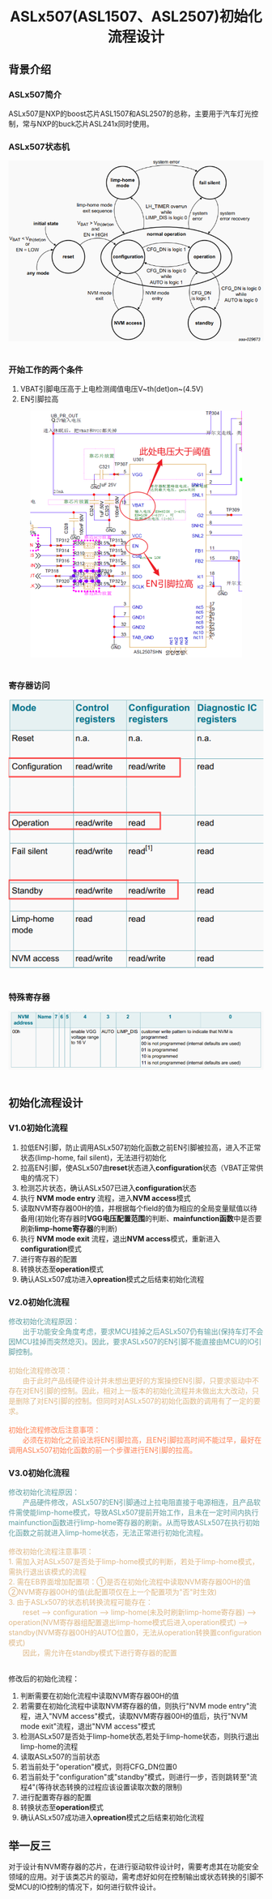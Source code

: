 # <center>ASLx507(ASL1507、ASL2507)初始化流程设计

## 背景介绍
### ASLx507简介
ASLx507是NXP的boost芯片ASL1507和ASL2507的总称，主要用于汽车灯光控制，常与NXP的buck芯片ASL241x同时使用。

### ASLx507状态机
<div align="center"> <img src="./截图/ASLx507状态机.png"/> </div><br>

### 开始工作的两个条件
1. VBAT引脚电压高于上电检测阈值电压V~th(det)on~(4.5V)
2. EN引脚拉高

<div align="center"> <img src="./截图/ASLx507外部电路.png"/> </div><br>

### 寄存器访问
<div align="center"> <img src="./截图/ASLx507寄存器访问.png"/> </div><br>

### 特殊寄存器
<div align="center"> <img src="./截图/ASLx507NVM寄存器00H.png"/> </div><br>

## 初始化流程设计

### V1.0初始化流程
1. 拉低EN引脚，防止调用ASLx507初始化函数之前EN引脚被拉高，进入不正常状态(limp-home, fail silent)，无法进行初始化
2. 拉高EN引脚，使ASLx507由**reset**状态进入**configuration**状态（VBAT正常供电的情况下）
3. 检测芯片状态，确认ASLx507已进入**configuration**状态
4. 执行 **NVM mode entry** 流程，进入**NVM access**模式
5. 读取NVM寄存器00H的值，并根据每个field的值为相应的全局变量赋值以待备用(初始化寄存器时**VGG电压配置范围**的判断、**mainfunction函数**中是否要刷新**limp-home寄存器**的判断)
6. 执行 **NVM mode exit** 流程，退出**NVM access**模式，重新进入**configuration**模式
7. 进行寄存器的配置
8. 转换状态至**operation**模式
9. 确认ASLx507成功进入**opreation**模式之后结束初始化流程

### V2.0初始化流程
<font color=CadetBlue>
修改初始化流程原因：<br>
&emsp;&emsp;出于功能安全角度考虑，要求MCU挂掉之后ASLx507仍有输出(保持车灯不会因MCU挂掉而突然熄灭)。因此，要求ASLx507的EN引脚不能直接由MCU的IO引脚控制。
</font><br><br>

<font color=BurlyWood>
初始化流程修改项：<br>
&emsp;&emsp;由于此时产品线硬件设计并未想出更好的方案操控EN引脚，只要求驱动中不存在对EN引脚的控制。因此，相对上一版本的初始化流程并未做出太大改动，只是删除了对EN引脚的控制。但同时对ASLx507的初始化函数的调用有了一定的要求。</font><br><br>

<font color=Coral>
初始化流程修改后注意事项：<br>
&emsp;&emsp;必须在初始化之前设法将EN引脚拉高，且EN引脚拉高时间不能过早，最好在调用ASLx507初始化函数的前一个步骤进行EN引脚的拉高。
</font><br>

### V3.0初始化流程
<font color=CadetBlue>
修改初始化流程原因：<br>
&emsp;&emsp;产品硬件修改，ASLx507的EN引脚通过上拉电阻直接于电源相连，且产品软件需使能limp-home模式，导致ASLx507提前开始工作，且未在一定时间内执行mainfunction函数进行limp-home寄存器的刷新。从而导致ASLx507在执行初始化函数之前就进入limp-home状态，无法正常进行初始化流程。
</font><br><br>

<font color=BurlyWood>
修改初始化流程注意事项：<br>
1. 需加入对ASLx507是否处于limp-home模式的判断，若处于limp-home模式，需执行退出该模式的流程<br>
2. 需在EB界面增加配置项：①是否在初始化流程中读取NVM寄存器00H的值 ②NVM寄存器00H的值(此配置项仅在上一个配置项为"否"时生效)<br>
3. 由于ASLx507的状态机转换流程可能存在：<br>
&emsp;&emsp;reset —> configuration —> limp-home(未及时刷新limp-home寄存器) —> operation(NVM寄存器组配置退出limp-home模式后进入operation模式) —> standby(NVM寄存器00H的AUTO位置0，无法从operation转换置configuration模式)<br>
&emsp;&emsp;因此，需允许在standby模式下进行寄存器的配置
</font><br><br>

修改后的初始化流程：
1. 判断需要在初始化流程中读取NVM寄存器00H的值
2. 若需要在初始化流程中读取NVM寄存器的值，则执行"NVM mode entry"流程，进入"NVM access"模式，读取NVM寄存器00H的值后，执行"NVM mode exit"流程，退出"NVM access"模式
3. 检测ASLx507是否处于limp-home状态,若处于limp-home状态，则执行退出limp-home的流程
4. 读取ASLx507的当前状态
5. 若当前处于"operation"模式，则将CFG_DN位置0
6. 若当前处于"configuration"或"standby"模式，则进行一步，否则跳转至"流程4"(等待状态转换的过程应该设置读取次数的限制)
7. 进行配置寄存器的配置
8. 转换状态至**operation**模式
9. 确认ASLx507成功进入**opreation**模式之后结束初始化流程

## 举一反三
对于设计有NVM寄存器的芯片，在进行驱动软件设计时，需要考虑其在功能安全领域的应用。对于该类芯片的驱动，需考虑好如何在控制输出或状态转换的引脚不受MCU的IO控制的情况下，如何进行软件设计。